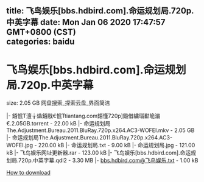 
title: 飞鸟娱乐[bbs.hdbird.com].命运规划局.720p.中英字幕
date: Mon Jan 06 2020 17:47:57 GMT+0800 (CST)    
categories: baidu
---

# 飞鸟娱乐[bbs.hdbird.com].命运规划局.720p.中英字幕
size: 2.05 GB
 网盘搜索_探索云盘_界面简洁
 
|- 銆怋T澶╁爞銆戙€怋Ttiantang.com銆慬720p]鍛借繍瑙勫垝灞€.2.05GB.torrent - 22.00 kB
|- 命运规划局The.Adjustment.Bureau.2011.BluRay.720p.x264.AC3-WOFEI.mkv - 2.05 GB
|- 命运规划局The.Adjustment.Bureau.2011.BluRay.720p.x264.AC3-WOFEI.jpg - 220.00 kB
|- 命运规划局.txt - 9.00 kB
|- 命运规划局.jpg - 121.00 kB
|- 飞鸟娱乐网址更新器.rar - 123.00 kB
|- 飞鸟娱乐[bbs.hdbird.com].命运规划局.720p.中英字幕.qdl2 - 3.30 MB
|- bbs.hdbird.com@飞鸟娱乐.txt - 1.00 kB

[How to download](https://bpcam.bemobtrk.com/go/2ceec3aa-1ca2-46d6-b9ff-aaa5c184517c?jno=4899)